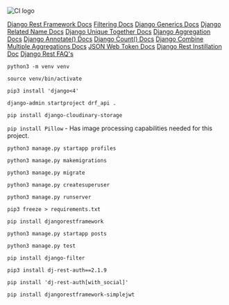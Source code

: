 ![CI logo](https://codeinstitute.s3.amazonaws.com/fullstack/ci_logo_small.png)

[Django Rest Framework Docs](https://www.django-rest-framework.org/)
[Filtering Docs](https://www.django-rest-framework.org/api-guide/filtering/)
[Django Generics Docs](https://www.django-rest-framework.org/api-guide/generic-views/#attributes/)
[Django Related Name Docs](https://docs.djangoproject.com/en/3.2/ref/models/fields/#django.db.models.ForeignKey.related_name)
[Django Unique Together Docs](https://docs.djangoproject.com/en/3.2/ref/models/options/#unique-together)
[Django Aggregation Docs](https://docs.djangoproject.com/en/3.2/topics/db/aggregation/)
[Django Annotate() Docs](https://docs.djangoproject.com/en/3.2/ref/models/querysets/#django.db.models.query.QuerySet.annotate)
[Django Count() Docs](https://docs.djangoproject.com/en/3.2/ref/models/querysets/#django.db.models.Count)
[Django Combine Multiple Aggregations Docs](https://docs.djangoproject.com/en/3.2/topics/db/aggregation/#combining-multiple-aggregations)
[JSON Web Token Docs](https://jwt.io/)
[Django Rest Instillation Doc](https://dj-rest-auth.readthedocs.io/en/latest/installation.html)
[Django Rest FAQ's](https://dj-rest-auth.readthedocs.io/en/latest/faq.html)


`python3 -m venv venv`

`source venv/bin/activate`

`pip3 install 'django<4'`

`django-admin startproject drf_api .`

`pip install django-cloudinary-storage`

`pip install Pillow` - Has image processing capabilities needed for this project.

`python3 manage.py startapp profiles`

`python3 manage.py makemigrations`

`python3 manage.py migrate`

`python3 manage.py createsuperuser`

`python3 manage.py runserver`

`pip3 freeze > requirements.txt`

`pip install djangorestframework`

`python3 manage.py startapp posts`

`python3 manage.py test`

`pip install django-filter`

`pip3 install dj-rest-auth==2.1.9`

`pip install 'dj-rest-auth[with_social]'`

`pip install djangorestframework-simplejwt`